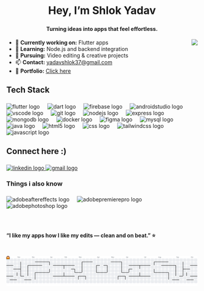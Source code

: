
<h1 align="center">Hey, I’m Shlok Yadav</h1>

###
<h4 align="center">Turning ideas into apps that feel effortless.</h4>

<img align="right" height="195" src="https://i.imgflip.com/65efzo.gif"  />

<ul>
  <li>🔭 <b>Currently working on:</b> Flutter apps</li>
  <li>🌱 <b>Learning:</b> Node.js and backend integration</li>
  <li>🎨 <b>Pursuing:</b> Video editing & creative projects</li>
  <li>📫 <b>Contact:</b> <a href="mailto:yadavshlok37@gmail.com">yadavshlok37@gmail.com</a></li>
  <li>📄 <b>Portfolio:</b> <a href="https://yadavshlok.github.io/portfolio-v2/" target="_blank">Click here</a></li>
</ul>

###

<h2 align="left">Tech Stack</h2>

###

<div align="left">
  <img src="https://cdn.simpleicons.org/flutter/02569B" height="42" alt="flutter logo"  />
  <img width="12" />
  <img src="https://cdn.simpleicons.org/dart/0175C2" height="42" alt="dart logo"  />
  <img width="12" />
  <img src="https://cdn.simpleicons.org/firebase/FFCA28" height="42" alt="firebase logo"  />
  <img width="12" />
  <img src="https://skillicons.dev/icons?i=androidstudio" height="42" alt="androidstudio logo"  />
  <img width="12" />
  <img src="https://cdn.jsdelivr.net/gh/devicons/devicon/icons/vscode/vscode-original.svg" height="42" alt="vscode logo"  />
  <img width="12" />
  <img src="https://cdn.simpleicons.org/git/F05032" height="42" alt="git logo"  />
  <img width="12" />
  <img src="https://cdn.simpleicons.org/nodedotjs/339933" height="42" alt="nodejs logo"  />
  <img width="12" />
  <img src="https://skillicons.dev/icons?i=express" height="42" alt="express logo"  />
  <img width="12" />
  <img src="https://cdn.simpleicons.org/mongodb/47A248" height="42" alt="mongodb logo"  />
  <img width="12" />
  <img src="https://cdn.simpleicons.org/docker/2496ED" height="42" alt="docker logo"  />
  <img width="12" />
  <img src="https://cdn.simpleicons.org/figma/F24E1E" height="42" alt="figma logo"  />
  <img width="12" />
  <img src="https://cdn.simpleicons.org/mysql/4479A1" height="42" alt="mysql logo"  />
  <img width="12" />
  <img src="https://cdn.jsdelivr.net/gh/devicons/devicon/icons/java/java-original.svg" height="42" alt="java logo"  />
  <img width="12" />
  <img src="https://cdn.simpleicons.org/html5/E34F26" height="42" alt="html5 logo"  />
  <img width="12" />
  <img src="https://cdn.simpleicons.org/css/1572B6" height="42" alt="css logo"  />
  <img width="12" />
  <img src="https://cdn.simpleicons.org/tailwindcss/06B6D4" height="42" alt="tailwindcss logo"  />
  <img width="12" />
  <img src="https://skillicons.dev/icons?i=js" height="42" alt="javascript logo"  />
</div>

###

<h2 align="left">Connect here :)</h2>

###

<div align="left">
  <a href="https://www.linkedin.com/in/shlokyadav37" target="_blank">
    <img src="https://raw.githubusercontent.com/maurodesouza/profile-readme-generator/master/src/assets/icons/social/linkedin/default.svg" width="52" height="40" alt="linkedin logo"  />
  </a>
  <a href="mailto:yadavshlok37@gmail.com" target="_blank">
    <img src="https://raw.githubusercontent.com/maurodesouza/profile-readme-generator/master/src/assets/icons/social/gmail/default.svg" width="52" height="40" alt="gmail logo"  />
  </a>
</div>


###

<h3 align="left">Things i also know</h3>

###

<div align="left">
  <img src="https://skillicons.dev/icons?i=ae" height="40" alt="adobeaftereffects logo"  />
  <img width="12" />
  <img src="https://skillicons.dev/icons?i=pr" height="40" alt="adobepremierepro logo"  />
  <img width="12" />
  <img src="https://skillicons.dev/icons?i=ps" height="40" alt="adobephotoshop logo"  />
</div>

###

<br clear="both">

<h4 align="left">“I like my apps how I like my edits — clean and on beat.” ⭐</h4>

###

<br clear="both">

<picture>
  <source media="(prefers-color-scheme: dark)" srcset="https://raw.githubusercontent.com/yadavshlok/yadavshlok/output/pacman-contribution-graph-dark.svg">
  <source media="(prefers-color-scheme: light)" srcset="https://raw.githubusercontent.com/yadavshlok/yadavshlok/output/pacman-contribution-graph.svg">
  <img alt="pacman contribution graph" src="https://raw.githubusercontent.com/yadavshlok/yadavshlok/output/pacman-contribution-graph.svg">
</picture>

###
